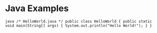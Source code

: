 # Java Examples

``java
/* HelloWorld.java
 */
public class HelloWorld
{
	public static void main(String[] args) {
		System.out.println("Hello World!");
	}
}
``